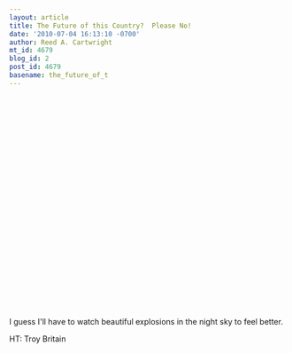 ```yaml
---
layout: article
title: The Future of this Country?  Please No!
date: '2010-07-04 16:13:10 -0700'
author: Reed A. Cartwright
mt_id: 4679
blog_id: 2
post_id: 4679
basename: the_future_of_t
---
```

<center>
<object width="480" height="385"><param name="movie" value="http://www.youtube.com/v/L640vc_XBjk&amp;hl=en_US&amp;fs=1?rel=0&amp;color1=0x2b405b&amp;color2=0x6b8ab6"><param name="allowFullScreen" value="true"><param name="allowscriptaccess" value="always"><embed src="http://www.youtube.com/v/L640vc_XBjk&amp;hl=en_US&amp;fs=1?rel=0&amp;color1=0x2b405b&amp;color2=0x6b8ab6" type="application/x-shockwave-flash" allowscriptaccess="always" allowfullscreen="true" width="480" height="385"></object>
</center>


<p></p>

I guess I'll have to watch beautiful explosions in the night sky to feel better.

HT: Troy Britain
